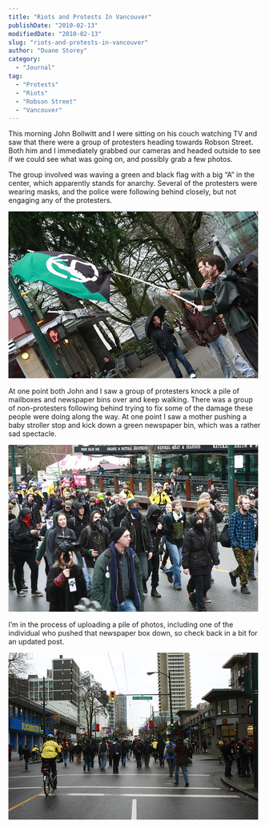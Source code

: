 ```yaml
---
title: "Riots and Protests In Vancouver"
publishDate: "2010-02-13"
modifiedDate: "2010-02-13"
slug: "riots-and-protests-in-vancouver"
author: "Duane Storey"
category:
  - "Journal"
tag:
  - "Protests"
  - "Riots"
  - "Robson Street"
  - "Vancouver"
---
```


This morning John Bollwitt and I were sitting on his couch watching TV and saw that there were a group of protesters heading towards Robson Street. Both him and I immediately grabbed our cameras and headed outside to see if we could see what was going on, and possibly grab a few photos.

The group involved was waving a green and black flag with a big “A” in the center, which apparently stands for anarchy. Several of the protesters were wearing masks, and the police were following behind closely, but not engaging any of the protesters.

![Anarchy](_images/riots-and-protests-in-vancouver-1.jpg)

At one point both John and I saw a group of protesters knock a pile of mailboxes and newspaper bins over and keep walking. There was a group of non-protesters following behind trying to fix some of the damage these people were doing along the way. At one point I saw a mother pushing a baby stroller stop and kick down a green newspaper bin, which was a rather sad spectacle.

![Robson Riots](_images/riots-and-protests-in-vancouver-2.jpg)

I’m in the process of uploading a pile of photos, including one of the individual who pushed that newspaper box down, so check back in a bit for an updated post.

![Protesters](_images/riots-and-protests-in-vancouver-3.jpg)